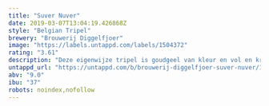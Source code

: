 ```yaml
---
title: "Suver Nuver"
date: 2019-03-07T13:04:19.426868Z
style: "Belgian Tripel"
brewery: "Brouwerij Diggelfjoer"
image: "https://labels.untappd.com/labels/1504372"
rating: "3.61"
description: "Deze eigenwijze tripel is goudgeel van kleur en vol en kruidig van smaak"
untappd_url: "https://untappd.com/b/brouwerij-diggelfjoer-suver-nuver/1504372"
abv: "9.0"
ibu: "37"
robots: noindex,nofollow
---
```

